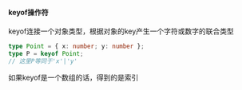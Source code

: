 #### keyof操作符
keyof连接一个对象类型，根据对象的key产生一个字符或数字的联合类型

```typescript
type Point = { x: number; y: number };
type P = keyof Point;
// 这里P等同于'x'|'y'
```

如果keyof是一个数组的话，得到的是索引
